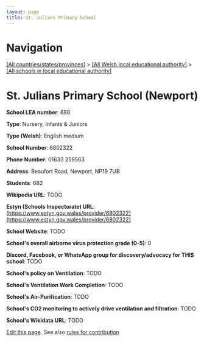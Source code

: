 ```yaml
---
layout: page
title: St. Julians Primary School
---
```

# Navigation

[[All countries/states/provinces]](../../..) > [[All Welsh local educational authority]](../..) > [[All schools in local educational authority]](..)

# St. Julians Primary School (Newport)

**School LEA number**: 680

**Type**: Nursery, Infants & Juniors

**Type (Welsh)**: English medium

**School Number**: 6802322

**Phone Number**: 01633 259563

**Address**: Beaufort Road, Newport, NP19 7UB

**Students**: 682

**Wikipedia URL**: TODO

**Estyn (Schools Inspectorate) URL**: [https://www.estyn.gov.wales/provider/6802322](https://www.estyn.gov.wales/provider/6802322)

**School Website**: TODO

**School's overall airborne virus protection grade (0-5)**: 0

**Discord, Facebook, or WhatsApp group for discovery/advocacy for THIS school**: TODO

**School's policy on Ventilation**: TODO

**School's Ventilation Work Completion**: TODO

**School's Air-Purification**: TODO

**School's CO2 monitoring to actively drive ventilation and filtration**: TODO

**School's Wikidata URL**: TODO




[Edit this page](https://github.com/VentilationProject/Wales/edit/prif/./Newport/St._Julians_Primary_School.md). See also [rules for contribution](../../../contribution-rules/)